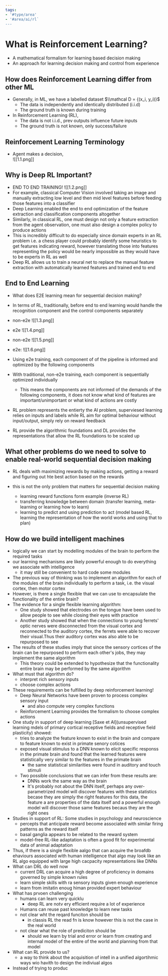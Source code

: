 ```yaml
---
tags:
- '#type/area'
- '#area/ai/rl`
---
```


# What is Reinforcement Learning?

- A mathematical formalism for learning based decision making
- An approach for learning decision making and control from experience

## How does Reinforcement Learning differ from other ML

- Generally, in ML, we have a labelled dataset $\\mathcal D = {(x_i, y_i)}$
  - The data is independently and identically distributed (i.i.d)
  - The ground truth is known during training
- In Reinforcement Learning (RL),
  - The data is not i.i.d., prev outputs influence future inputs
  - The ground truth is not known, only success/failure

## Reinforcement Learning Terminology

- Agent makes a decision,\
  !\[\[1.1.png\]\]

## Why is Deep RL Important?

- END TO END TRAINING!
  !\[\[1.2.png\]\]
- For example, classical Computer Vision involved taking an image and manually extracting low level and then mid level features before feeding those features into a classifier
- Deep Learning enabled the end to end optimization of the feature extraction and classification components altogether
- Similarly, in classical RL, one must design not only a feature extraction from the agent observation, one must also design a complex policy to produce actions
- This is incredibly difficult to do especially since domain experts in an RL problem i.e. a chess player could probably identify some heuristics to get features indicating reward, however translating those into features representing the policy would be nearly impossible as they would have to be experts in RL as well
- Deep RL allows us to train a neural net to replace the manual feature extraction with automatically learned features and trained end to end

## End to End Learning

- What does E2E learning mean for sequential decision making?

- In terms of RL, traditionally, before end to end learning would handle the recognition component and the control components separately

- non-e2e
  !\[\[1.3.png\]\]

- e2e
  !\[\[1.4.png\]\]

- non-e2e
  !\[\[1.5.png\]\]

- e2e:
  !\[\[1.6.png\]\]

- Using e2e training, each component of of the pipeline is informed and optimized by the following components

- With traditional, non-e2e training, each component is sequentially optimized individually

  - This means the components are not informed of the demands of the following components, it does not know what kind of features are important/unimportant or what kind of actions are costly

- RL problem represents the entierty the AI problem, superviesed learning relies on inputs and labels while RL aim for optimal behaviour without input/output, simply rely on reward feedback

- RL provide the algorithmic foundations and DL provides the representations that allow the RL foundations to be scaled up

## What other problems do we need to solve to enable real-world sequential decision making

- RL deals with maximizing rewards by making actions, getting a reward and figuring out hte best action based on the rewards

- this is not the only problem that matters for sequential decision making

  - learning reward functions form example (inverse RL)
  - transferring knowledge between domain (transfer learning, meta-learning or learning how to learn)
  - learning to predict and using prediction to act (model based RL, learning the representation of how the world works and using that to plan)

## How do we build intelligent machines

- logically we can start by modelling modules of the brain to perform the required tasks
- our learning mechanisms are likely powerful enough to do everything we associate with intelligence
  - it may still be convenient to hard code some modules
- The previous way of thinking was to implement an algorithm for each of the modules of the brain individually to perform a task, i.e. the visual cortex, then motor cortex
- However, is there a single flexible that we can use to encapsulate the functionality of the entire brain?
- The evidence for a single flexible learning algorithm:
  - One study showed that electrodes on the tongue have been used to allow people to see while closing their eyes with practice
  - Another study showed that when the connections to young ferrets' optic nerves were disconnected from the visual cortex and reconnected to the auditory cortex, the ferrets were able to recover their visual.Thus their auditory cortex was also able to be repurposed to see
- The results of these studies imply that since the sensory cortices of the brain can be repurposed to perform each other's jobs, they may implement the same algorithm
  - This theory could be extended to hypothesize that the functionality entire brain may be performed by the same algorithm
- What must that algorithm do?
  - interpret rich sensory inputs
  - choose complex actions
- These requirements can be fulfilled by deep reinforcement learning!
  - Deep Neural Networks have been proven to process complex sensory input
    - and also compute very complex functions
  - Reinforcement Learning provides the formalism to choose complex actions
- One study in support of deep learning \[Saxe et Al\](unsupervised learning mdels of primary cortical receptive fields and receptive field plasticity) showed:
  - tries to analyze the feature known to exist in the brain and compare to feature known to exist in primate senory cotices
  - exposed visual stimulus to a DNN known to elicit specific responss in the primate brain and found that the learned features were statistically very similar to the features in the primate brain
    - the same statistical similarities were found in auditory and touch stimuli
  - Two possible conclusions that we can infer from these results are:
    - DNNs work the same way as the brain
    - It's probably not about the DNN itself, perhaps any over-parametrized model will discover features with these statistics becase they are simply the right features for this data, the feature a are properties of the data itself and a powerful enough model will discover those same features becaus they are the right ones
- Studies in support of RL: Some studies in psychology and neuroscience
  - percepts that anticipate reward become associated with similar firing patterns as the reward itself
  - basal ganglia appears to be related to the reward system
  - model-free RL-like adaptation is often a good fit for experimental data of animal adaptation
- Thus, if there is a single flexible aalgo that can acquire the broafdb ehaviours associated with human intelligence that algo may look like an RL algo equipped with large high cacpacity representations like DNNs
- What can DRL do well now
  - current DRL can acquire a high degree of proficiency in domains governed by simple known rules
  - learn simple skills with ra sensory inputs given enough experience
  - learn from imitatin enoug himan provided expert behaviour
- What has prvoen challenging
  - humans can learn very quicklu
    - deep RL are notv ery efficient require a lot of experience
  - Humans can reuse past knowledge to learn new tasks
  - not clear wht the reqard funciton should be
    - in classis RL the read fn is know however this is not the case in the real world
  - not clear what the role of prediciton should be
    - should we learn by trial and error or learn from creating and internal model of the entire of the world and planning from that model
- What can RL provide to us?
  - a way to think about the acquisition of intell in a unified algortihmic ways wio havith to design the indiviual algos
- Instead of trying to produc